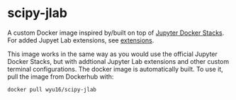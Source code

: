 # scipy-jlab
A custom Docker image inspired by/built on top of [Jupyter Docker Stacks](https://github.com/jupyter/docker-stacks). For added Jupyet Lab extensions, see [extensions](./extension-list.md). 

This image works in the same way as you would use the official Jupyter Docker Stacks, but with addtional Jupyter Lab extensions and other custom terminal configurations. The docker image is automatically built. To use it, pull the image from Dockerhub with:
```
docker pull wyu16/scipy-jlab
```
